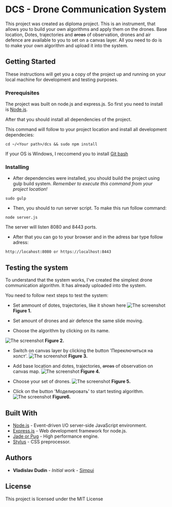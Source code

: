 # DCS - Drone Communication System

This project was created as diploma project. This is an instrument, that allows you to build your own algorithms and apply them on the drones. Base location, Dotes, trajectories and ~~areas~~ of observation, drones and air defence are available to you to set on a canvas layer. All you need to do is to make your own algorithm and upload it into the system.

## Getting Started

These instructions will get you a copy of the project up and running on your local machine for development and testing purposes.

### Prerequisites

The project was built on node.js and express.js. So first you need to install is [Node.js](https://nodejs.org/en/).

After that you should install all dependencies of the project.

This command will follow to your project location and install all development dependecies:
```
cd ~/<Your path>/dcs && sudo npm install
```

If your OS is Windows, I reccomend you to install [Git bash](https://git-for-windows.github.io/)

### Installing

* After dependencies were installed, you should build the project using gulp build system. _Remember to execute this command from your project location!_

```
sudo gulp
```

* Then, you should to run server script. To make this run follow command:

```
node server.js
```
The server will listen 8080 and 8443 ports.

* After that you can go to your browser and in the adress bar type follow adress:

```
http://locahost:8080 or https://localhost:8443
```

## Testing the system

To understand that the system works, I've created the simplest drone communication algorithm. It has already uploaded into the system.

You need to follow next steps to test the system:

* Set ammount of dotes, trajectories, like it shown here
![The screenshot](https://image.ibb.co/mio7fa/1_Step.png)
**Figure 1.**

* Set amount of drones and air defence the same slide moving.

* Choose the algorithm by clicking on its name.

![The screenshot](https://image.ibb.co/fg4PRF/2_Step.png)
**Figure 2.**

* Switch on canvas layer by clicking the button 'Переключиться на холст'.
![The screenshot](http://image.prntscr.com/image/f9de6d1b443946c7b7b0c61147164c7f.png)
**Figure 3.**

* Add base location and dotes, trajectories, ~~areas~~ of observation on canvas map.
![The screenshot](http://image.prntscr.com/image/e3a93bab813049c0947c47c9ce4e364f.png)
**Figure 4.**

* Choose your set of drones.
![The screenshot](http://image.prntscr.com/image/de479b49fcf74ae5b509d3ec6df5ea62.png)
**Figure 5.**

* Click on the button 'Моделировать' to start testing algorithm.
![The screenshot](http://image.prntscr.com/image/eb849ac0895a403ebc7054d2b6236e3b.png)
**Figure6.**

## Built With

* [Node.js](https://nodejs.org/) - Event-driven I/O server-side JavaScript environment.
* [Express.js](https://expressjs.com/) - Web development framework for node.js.
* [Jade or Pug](https://github.com/pugjs/pug) - High performance engine.
* [Stylus](stylus-lang.com/) - CSS preprocessor.

## Authors

* **Vladislav Dudin** - *Initial work* - [Simpui](https://github.com/Sumpui)

## License

This project is licensed under the MIT License
